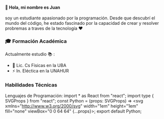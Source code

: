 #### :star2: Hola, mi nombre es Juan

soy un estudiante apasionado por la programación. Desde que descubrí el mundo del código, he estado fascinado por la capacidad de crear y resolver
probremas a traves de la tecnología :heart:

### :mortar_board: Formación Académica

Actualmente estudio :books: :
- :satellite: Lic. Cs Físicas en la UBA
- :zap: In. Eléctica en la UNAHUR 

### Habilidades Técnicas

Lenguajes de Programación: 
import * as React from "react";
import type { SVGProps } from "react";
const Python = (props: SVGProps<SVGSVGElement>) => <svg xmlns="http://www.w3.org/2000/svg" width="1em" height="1em" fill="none" viewBox="0 0 64 64" {...props}><path fill="url(#a)" d="M31.885 16c-8.124 0-7.617 3.523-7.617 3.523l.01 3.65h7.752v1.095H21.197S16 23.678 16 31.876c0 8.196 4.537 7.906 4.537 7.906h2.708v-3.804s-.146-4.537 4.465-4.537h7.688s4.32.07 4.32-4.175v-7.019S40.374 16 31.885 16zm-4.275 2.454a1.394 1.394 0 1 1 0 2.79 1.393 1.393 0 0 1-1.395-1.395c0-.771.624-1.395 1.395-1.395z" /><path fill="url(#b)" d="M32.115 47.833c8.124 0 7.617-3.523 7.617-3.523l-.01-3.65H31.97v-1.095h10.832S48 40.155 48 31.958c0-8.197-4.537-7.906-4.537-7.906h-2.708v3.803s.146 4.537-4.465 4.537h-7.688s-4.32-.07-4.32 4.175v7.019s-.656 4.247 7.833 4.247zm4.275-2.454a1.393 1.393 0 0 1-1.395-1.395 1.394 1.394 0 1 1 1.395 1.395z" /><defs><linearGradient id="a" x1={19.075} x2={34.898} y1={18.782} y2={34.658} gradientUnits="userSpaceOnUse"><stop stopColor="#387EB8" /><stop offset={1} stopColor="#366994" /></linearGradient><linearGradient id="b" x1={28.809} x2={45.803} y1={28.882} y2={45.163} gradientUnits="userSpaceOnUse"><stop stopColor="#FFE052" /><stop offset={1} stopColor="#FFC331" /></linearGradient></defs></svg>;
export default Python;














